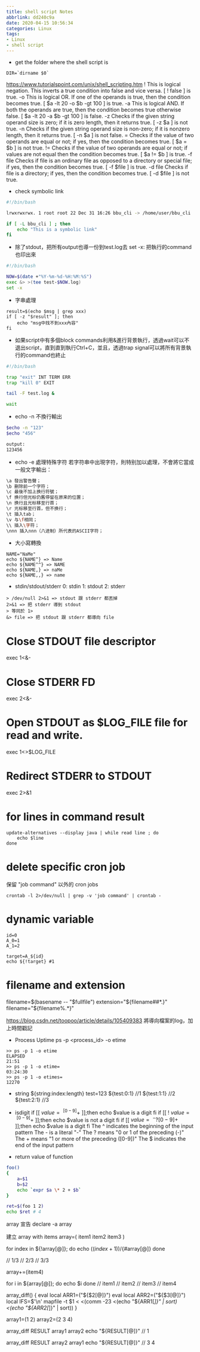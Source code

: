 ```yaml
---
title: shell script Notes
abbrlink: dd240c9a
date: 2020-04-15 10:56:34
categories: Linux
tags:
- Linux
- shell script
---
```

* get the folder where the shell script is
```
DIR=`dirname $0`
```

https://www.tutorialspoint.com/unix/shell_scripting.htm
!   This is logical negation. This inverts a true condition into false and vice versa. [ ! false ] is true.
-o  This is logical OR. If one of the operands is true, then the condition becomes true. [ $a -lt 20 -o $b -gt 100 ] is true.
-a  This is logical AND. If both the operands are true, then the condition becomes true otherwise false. [ $a -lt 20 -a $b -gt 100 ] is false.
-z  Checks if the given string operand size is zero; if it is zero length, then it returns true. [ -z $a ] is not true.
-n  Checks if the given string operand size is non-zero; if it is nonzero length, then it returns true. [ -n $a ] is not false.
=   Checks if the value of two operands are equal or not; if yes, then the condition becomes true. [ $a = $b ] is not true.
!=  Checks if the value of two operands are equal or not; if values are not equal then the condition becomes true. [ $a != $b ] is true.
-f file Checks if file is an ordinary file as opposed to a directory or special file; if yes, then the condition becomes true. [ -f $file ] is true.
-d file Checks if file is a directory; if yes, then the condition becomes true. [ -d $file ] is not true.

* check symbolic link
```bash
#!/bin/bash

lrwxrwxrwx. 1 root root 22 Dec 31 16:26 bbu_cli -> /home/user/bbu_cli

if [ -L bbu_cli ] ; then
    echo "This is a symbolic link"
fi
```

* 除了stdout，把所有output也導一份到test.log去
set -x: 把執行的command也印出來
```bash
#!/bin/bash

NOW=$(date +"%Y-%m-%d-%H:%M:%S")
exec &> >(tee test-$NOW.log)
set -x
```

* 字串處理
```
result=$(echo $msg | grep xxx)
if [ -z "$result" ]; then
    echo "msg中找不到xxx內容"
fi
```

* 如果script中有多個block commands利用&進行背景執行，透過wait可以不退出script，直到直到執行Ctrl+C，並且，透過trap signal可以將所有背景執行的command也終止
```bash
#!/bin/bash

trap "exit" INT TERM ERR
trap "kill 0" EXIT

tail -F test.log &

wait
```

* echo -n 不換行輸出
```bash
$echo -n "123"
$echo "456"

output: 
123456
```

* echo -e 處理特殊字符
若字符串中出現字符，則特别加以處理，不會將它當成一般文字輸出：
```bash
\a 發出警告聲；
\b 删除前一个字符；
\c 最後不加上换行符號；
\f 换行但光标仍舊停留在原来的位置；
\n 换行且光标移至行首；
\r 光标移至行首，但不换行；
\t 插入tab；
\v 与\f相同；
\\ 插入\字符；
\nnn 插入nnn（八进制）所代表的ASCII字符；
```

* 大小寫轉換
```
NAME="NaMe"
echo ${NAME^} => Name
echo ${NAME^^} => NAME
echo ${NAME,} => naMe
echo ${NAME,,} => name
```

* stdin/stdout/stderr
0: stdin
1: stdout
2: stderr
```
> /dev/null 2>&1 => stdout 跟 stderr 都丟掉
2>&1 => 把 stderr 導到 stdout
> 等同於 1>
&> file => 把 stdout 跟 stderr 都導向 file
```

# Close STDOUT file descriptor
exec 1<&-
# Close STDERR FD
exec 2<&-

# Open STDOUT as $LOG_FILE file for read and write.
exec 1<>$LOG_FILE

# Redirect STDERR to STDOUT
exec 2>&1

# for lines in command result
```
update-alternatives --display java | while read line ; do
    echo $line
done
```

# delete specific cron job
保留 "job command" 以外的 cron jobs
```
crontab -l 2>/dev/null | grep -v 'job command' | crontab -
```

# dynamic variable
```
id=0
A_0=1
A_1=2

target=A_${id}
echo ${!target} #1
```
# filename and extension
filename=$(basename -- "$fullfile")
extension="${filename##*.}"
filename="${filename%.*}"

https://blog.csdn.net/toopoo/article/details/105409383
將導向檔案的log，加上時間戳記

* Process Uptime
ps -p <process_id> -o etime
```
>> ps -p 1 -o etime
ELAPSED
21:51
>> ps -p 1 -o etime=
03:24:30
>> ps -p 1 -o etimes=
12270
```
* string
${string:index:length}
test=123
${test:0:1} //1
${test:1:1} //2
${test:2:1} //3

* isdigit
if [[ $value =~ ^[0-9]+$ ]];then
  echo $value is a digit
fi
if [[ ! $value =~ ^[0-9]+$ ]];then
  echo $value is not a digit
fi
if [[ $value =~ ^-?[0-9]+$ ]];then
  echo $value is a digit
fi
The ^ indicates the beginning of the input pattern
The - is a literal "-"
The ? means "0 or 1 of the preceding (-)"
The + means "1 or more of the preceding ([0-9])"
The $ indicates the end of the input pattern

* return value of function
```sh
foo()
{
    a=$1
    b=$2
    echo `expr $a \* 2 + $b`
}

ret=$(foo 1 2)
echo $ret # 4
```

array 宣告
declare -a array

建立 array with items
array=( item1 item2 item3 )

for index in ${!array[@]}; do
    echo $((index+1))/${#array[@]}
done

// 1/3
// 2/3
// 3/3

array+=(item4)

for i in ${array[@]}; do
    echo $i
done
// item1
// item2
// item3
// item4



array_diff()
{
    eval local ARR1=\(\"\${$2[@]}\"\)
    eval local ARR2=\(\"\${$3[@]}\"\)
    local IFS=$'\n'
    mapfile -t $1 < <(comm -23 <(echo "${ARR1[*]}" | sort) <(echo "${ARR2[*]}" | sort))
}

array1=(1 2)
array2=(2 3 4)

array_diff RESULT array1 array2
echo "${RESULT[@]}" // 1

array_diff RESULT array2 array1
echo "${RESULT[@]}" // 3 4
